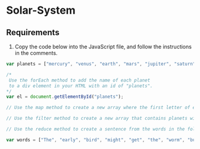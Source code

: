 # Solar-System

## Requirements

1. Copy the code below into the JavaScript file, and follow the instructions in the comments.

```javascript
var planets = ["mercury", "venus", "earth", "mars", "jupiter", "saturn", "uranus", "neptune"];

/*
 Use the forEach method to add the name of each planet
 to a div element in your HTML with an id of "planets".
*/
var el = document.getElementById("planets");

// Use the map method to create a new array where the first letter of each planet is capitalized

// Use the filter method to create a new array that contains planets with the letter 'e'

// Use the reduce method to create a sentence from the words in the following array

var words = ["The", "early", "bird", "might", "get", "the", "worm", "but", "the", "second", "mouse", "gets", "the", "cheese"];
```
